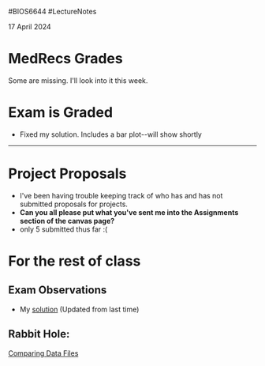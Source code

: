 #BIOS6644
#LectureNotes

17 April  2024

# MedRecs Grades
Some are missing.  I'll look into it this week.


# Exam is Graded
- Fixed my solution.  Includes a bar plot--will show shortly
---
# Project Proposals
- I've been having trouble keeping track of who has and has not submitted proposals for projects.   
- **Can you all please put what you've sent me into the Assignments section of the canvas page?**   
- only 5 submitted thus far :( 


# For the rest of class

## Exam Observations
  
- My [solution](https://github.com/BIOS6644/BIOS6644_Spring_2024/blob/main/Exam/JamesKing_BIOS6644_Exam_2024.ipynb) (Updated from last time)

## Rabbit Hole: 

[Comparing Data Files](https://github.com/BIOS6644/BIOS6644_Spring_2024/blob/main/Modules/CmpDataSets/JamesKing_BIOS6644_Comparing_Data_Sets.ipynb)


